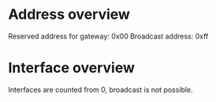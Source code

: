 # Address overview

Reserved address for gateway: 0x00
Broadcast address: 0xff

# Interface overview

Interfaces are counted from 0, broadcast is not possible.
